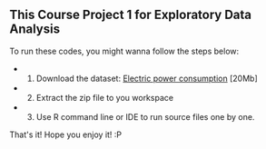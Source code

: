 ## This Course Project 1 for Exploratory Data Analysis
 To run these codes, you might wanna follow the steps below:
* 1. Download the dataset: <a href="https://d396qusza40orc.cloudfront.net/exdata%2Fdata%2Fhousehold_power_consumption.zip"> Electric power consumption</a> [20Mb]

* 2. Extract the zip file to you workspace

* 3. Use R command line or IDE to run source files one by one.

That's it! Hope you enjoy it! :P
